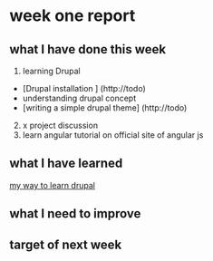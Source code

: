 # week one report

## what I have done this week
1. learning Drupal  
* [Drupal installation ] (http://todo)
* understanding drupal concept
* [writing a simple drupal theme] (http://todo)
2. x project discussion
3. learn angular tutorial on  official site of angular js

## what I have learned
 [my way to learn drupal ](http://todo)

## what I need to improve

## target of next week
